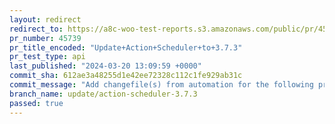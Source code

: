 ```yaml
---
layout: redirect
redirect_to: https://a8c-woo-test-reports.s3.amazonaws.com/public/pr/45739/api/index.html
pr_number: 45739
pr_title_encoded: "Update+Action+Scheduler+to+3.7.3"
pr_test_type: api
last_published: "2024-03-20 13:09:59 +0000"
commit_sha: 612ae3a48255d1e42ee72328c112c1fe929ab31c
commit_message: "Add changefile(s) from automation for the following project(s): wooco…"
branch_name: update/action-scheduler-3.7.3
passed: true
---
```

